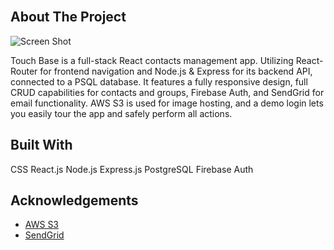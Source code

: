<br/>

## About The Project

![Screen Shot](https://www.patriciosalazar.dev/img/TouchBase_Desktop.png)

Touch Base is a full-stack React contacts management app. Utilizing React-Router for frontend navigation and Node.js & Express for its backend API, connected to a PSQL database. It features a fully responsive design, full CRUD capabilities for contacts and groups, Firebase Auth, and SendGrid for email functionality. AWS S3 is used for image hosting, and a demo login lets you easily tour the app and safely perform all actions.

## Built With

CSS
React.js
Node.js
Express.js
PostgreSQL
Firebase Auth

## Acknowledgements

* [AWS S3](https://aws.amazon.com/s3/)
* [SendGrid](https://sendgrid.com/)
